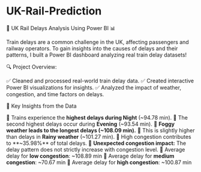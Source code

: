 # UK-Rail-Prediction
🚆 UK Rail Delays Analysis Using Power BI 📊

Train delays are a common challenge in the UK, affecting passengers and railway operators. To gain insights into the causes of delays and their patterns, I built a Power BI dashboard analyzing real train delay datasets!

🔍 Project Overview:

✅ Cleaned and processed real-world train delay data.
✅ Created interactive Power BI visualizations for insights.
✅ Analyzed the impact of weather, congestion, and time factors on delays.

🚆 Key Insights from the Data

📌 Trains experience the **highest delays during Night** (~94.78 min).
📌 The second highest delays occur during **Evening** (~93.54 min).
📌 **Foggy weather leads to the longest delays (~108.09 min).**
📌 This is slightly higher than delays in **Rainy weather** (~101.27 min).
📌 High congestion contributes to **~35.98%** of total delays.
📌 **Unexpected congestion impact:** The delay pattern does not strictly increase with congestion level.
📌 Average delay for **low congestion**: ~108.89 min
📌 Average delay for **medium congestion**: ~70.67 min
📌 Average delay for **high congestion**: ~100.87 min
